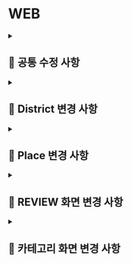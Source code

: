 # WEB
<details>
  <summary><h2>📂 공통 수정 사항</h2></summary>

### <mark>💾 로그 기록/mark>
> 사용자가 HTTP 요청을 할 떄 마다 해당 url과 변수들을 데이터 베이스에 저장을 하도록 함수를 만들어서 각 view 함수에서 사용.

### <mark>🚫 언어 필터링</mark>
> `re_path`를 사용하여 **한국어(kor)**와 **영어(eng)** 이외의 언어로 된 URL 요청을 차단.  
> 정규식을 통해 URL의 시작 부분에서 언어를 판별하고, 허용되지 않은 언어의 요청은 처리되지 않도록 설정.

```python
from django.urls import re_path
from . import views

# URL 패턴에서 'kor' 또는 'eng'로 시작하는 요청만 허용
urlpatterns = [
    # 카테고리 선택 페이지
    re_path(r'^(?P<lang>\w{2,3})/$', category_choice, name='category_choice'),

    # place_tag_cd가 포함된 URL
    re_path(r'^(?P<lang>\w{2,3})/(?P<place_thema_cd>\w+)/$', district_view, name='district_view'),

    # 구 및 카테고리에 따른 장소 조회 (district_id와 place_category_cd 전달)
    re_path(r'^(?P<lang>\w{2,3})/(?P<district_id>\d+)/(?P<place_category_cd>\w+)/(?P<place_thema_cd>\w+)/$', category_district, name='category_district'),
]
```
</details>
<details>
  <summary><h2>📑 District 변경 사항</h2></summary>  

### 변경 내용
- 각 구의 설명을 간략화하여 간결하게 표시.
- 주요 관광지와 해당 관광지에 가까운 지하철역을 함께 표시.
- 설정한 5개의 구 외에 다른 구를 클릭할 경우, "Coming Soon" 메시지가 나타나도록 수정.

### 예시:
1. **강남구**:
   - **주요 관광지**: 봉은사, 코엑스
   - **가까운 지하철역**: 봉은사, 삼성

> 설정되지 않은 구를 클릭하면 "Coming Soon" 메시지가 표시됩니다.
</details>

<details>
  <summary><h2>📑 Place 변경 사항</h2></summary>  

### 변경 내용
- **INFO창 추가**: 기존에 지도 마커가 어떤 장소를 나타내는지 알기 어려운 문제를 해결하기 위해 각 마커에 INFO창을 추가하여 장소 정보를 표시.
- **클릭 이벤트 수정**: 마커를 클릭하면 해당 장소의 리뷰 화면으로 이동하도록 수정.
- **즐겨찾기 기능 추가**: 장소가 많아 원하는 장소를 찾기 힘든 문제를 해결하기 위해, 즐겨찾기 기능을 도입. 사용자가 관심 있는 장소를 즐겨찾기에 추가하여 모아서 볼 수 있도록 수정.

</details>

<details>
  <summary><h2>📑 REVIEW 화면 변경 사항</h2></summary>  

### 변경 내용
- **리뷰 분석 서비스 도입**: 모든 리뷰를 보여주는 방식에서 벗어나, 고객들에게 리뷰를 더 효과적으로 제공하기 위해 모델을 통해 분석된 결과를 화면에 표시.
  - **긍정/부정 분석 결과**와 **광고성 비율**을 시각적으로 보여주도록 수정.
  
- **대표 리뷰 표시**: 최신순, 긍정, 부정 각각의 대표 리뷰 5개씩만 간단하게 요약하여 보여줌.
  - 모든 리뷰를 나열하지 않고, 중요한 리뷰들만 간략하게 확인 가능.

- **더보기 화면 추가**: 리뷰를 더 자세히 보고 싶은 경우를 대비하여 "더보기" 버튼을 추가하여, 클릭 시 전체 리뷰를 볼 수 있도록 수정.

</details>

<details>
  <summary><h2>📑 카테고리 화면 변경 사항</h2></summary>  

### 변경 내용
- **카테고리 버튼 구현**: 대표적인 9개의 카테고리를 버튼 형태로 화면에 배치. 사용자가 카테고리 버튼을 클릭하면 해당 카테고리의 장소 개수를 구별로 데이터베이스에서 읽어옴.

- **지도 시각화**: 각 구별로 해당 카테고리의 장소 개수를 지도 이미지에 반영하여, 색상으로 구분해 시각적으로 표현.
  - 각 구의 색상은 장소 개수에 비례하여 변화, 많은 장소를 포함하는 구일수록 더 진한 색으로 표시.

</details>
